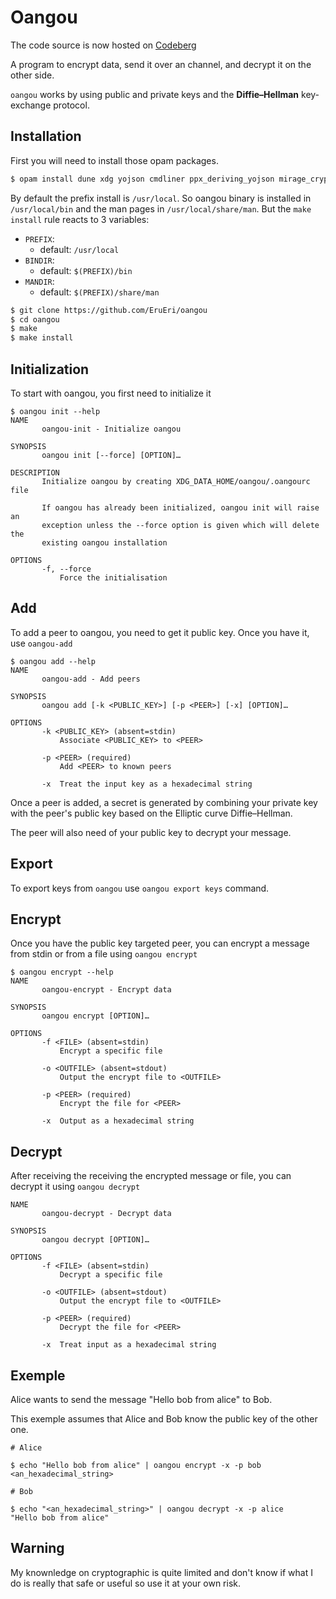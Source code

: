# Oangou

The code source is now hosted on [Codeberg](https://codeberg.org/EruEri/oangou)

A program to encrypt data, send it over an channel, and decrypt it on the other side.

`oangou` works by using public and private keys and the **Diffie–Hellman** key-exchange protocol.


## Installation

First you will need to install those opam packages.
```sh
$ opam install dune xdg yojson cmdliner ppx_deriving_yojson mirage_crypto_ec
```

By default the prefix install is `/usr/local`. So oangou binary is installed in `/usr/local/bin` and the man pages in `/usr/local/share/man`. 
But the `make install` rule reacts to 3 variables:
- `PREFIX`: 
  - default: `/usr/local`
- `BINDIR`: 
    - default: `$(PREFIX)/bin`
- `MANDIR`: 
    - default: `$(PREFIX)/share/man`

```sh
$ git clone https://github.com/EruEri/oangou
$ cd oangou
$ make 
$ make install 
```

## Initialization

To start with oangou, you first need to initialize it

```
$ oangou init --help
NAME
       oangou-init - Initialize oangou

SYNOPSIS
       oangou init [--force] [OPTION]…

DESCRIPTION
       Initialize oangou by creating XDG_DATA_HOME/oangou/.oangourc file

       If oangou has already been initialized, oangou init will raise an
       exception unless the --force option is given which will delete the
       existing oangou installation

OPTIONS
       -f, --force
           Force the initialisation
```

## Add

To add a peer to oangou, you need to get it public key. Once you have it, use `oangou-add`
```
$ oangou add --help
NAME
       oangou-add - Add peers

SYNOPSIS
       oangou add [-k <PUBLIC_KEY>] [-p <PEER>] [-x] [OPTION]…

OPTIONS
       -k <PUBLIC_KEY> (absent=stdin)
           Associate <PUBLIC_KEY> to <PEER>

       -p <PEER> (required)
           Add <PEER> to known peers

       -x  Treat the input key as a hexadecimal string
```

Once a peer is added, a secret is generated by combining your private key with the peer's public key based on the Elliptic curve Diffie–Hellman.

The peer will also need of your public key to decrypt your message.

## Export

To export keys from `oangou` use `oangou export keys` command.

## Encrypt

Once you have the public key targeted peer, you can encrypt a message from stdin or from a file using `oangou encrypt`

```
$ oangou encrypt --help
NAME
       oangou-encrypt - Encrypt data

SYNOPSIS
       oangou encrypt [OPTION]…

OPTIONS
       -f <FILE> (absent=stdin)
           Encrypt a specific file

       -o <OUTFILE> (absent=stdout)
           Output the encrypt file to <OUTFILE>

       -p <PEER> (required)
           Encrypt the file for <PEER>

       -x  Output as a hexadecimal string
```

## Decrypt

After receiving the receiving the encrypted message or file, you can decrypt it using `oangou decrypt`

```
NAME
       oangou-decrypt - Decrypt data

SYNOPSIS
       oangou decrypt [OPTION]…

OPTIONS
       -f <FILE> (absent=stdin)
           Decrypt a specific file

       -o <OUTFILE> (absent=stdout)
           Output the encrypt file to <OUTFILE>

       -p <PEER> (required)
           Decrypt the file for <PEER>

       -x  Treat input as a hexadecimal string
```

## Exemple

Alice wants to send the message "Hello bob from alice" to Bob.

This exemple assumes that Alice and Bob know the public key of the other one. 

```
# Alice 

$ echo "Hello bob from alice" | oangou encrypt -x -p bob
<an_hexadecimal_string>
```

```
# Bob

$ echo "<an_hexadecimal_string>" | oangou decrypt -x -p alice 
"Hello bob from alice"
```

## Warning

My knownledge on cryptographic is quite limited and don't know if what I do is really that safe or useful so use it at your own risk.

